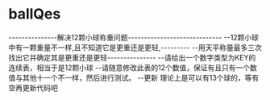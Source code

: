 # ballQes
---------------解决12颗小球称重问题-----------------------------
--12颗小球中有一颗重量不一样,且不知道它是更重还是更轻,---------
--用天平称量最多三次找出它并确定其是更重还是更轻---------------
--请给出一个数字类型为KEY的连续表，相当于是12颗小球
--请随意修改此表的12个数值，保证有且只有一个数值与其他十一个不一样，然后进行测试。
--更新 理论上是可以有13个球的，等有空再更新代码吧
